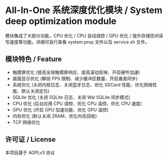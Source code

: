 # All-In-One 系统深度优化模块 / System deep optimization module
模块集成了大部分功能，CPU 优化 / CPU 自动调控 / GPU 优化 / 提升存储空间读写速度等功能。详细可自行查看 system.prop 文件以及 service.sh 文件。

## 模块特色 / Feature
- 触摸屏优化 (提高全局触摸屏响应、提高滚动反映、开启硬件加速)
- 画面显示优化 (解锁 FPS 限制、减少缓冲区数量、开启垂直同步)
- 系统优化 (关闭内核日志、关闭蓝牙日志、优化 SDCard 性能、优化网络性能、默认关闭定位)
- SQLite 优化 (关闭 SQLite 日志、关闭 Wal SQLite 同步模式)
- CPU 优化 (后台应用 CPU 调控、优化 CPU 温控、优化 CPU 速度)
- GPU 优化 (开启 GPU 加速功能、优化 GPU 温控)
- 内存优化 (默认关闭 ZRAM、优化内存回收)
- TCP 网络优化

## 许可证 / License
本项目基于 AGPLv3 协议